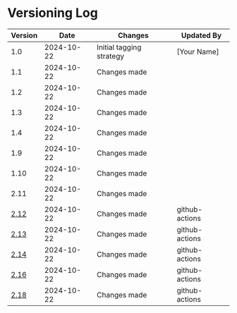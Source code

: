 # Versioning Log

| Version | Date       | Changes                  | Updated By   |
|---------|------------|--------------------------|--------------|
| 1.0     | 2024-10-22 | Initial tagging strategy  | [Your Name]  |
| 1.1 | 2024-10-22 | Changes made |  |
| 1.2 | 2024-10-22 | Changes made |  |
| 1.3 | 2024-10-22 | Changes made |  |
| 1.4 | 2024-10-22 | Changes made |  |
| 1.9 | 2024-10-22 | Changes made |  |
| 1.10 | 2024-10-22 | Changes made |  |
| 2.11 | 2024-10-22 | Changes made |  |
| [2.12](https://github.com/sid-rabhi/mini-projet-serverless/blob/4d98ee4e5fde94614ec6521a0e0abb0aa6353f0e/tag.md) | 2024-10-22 | Changes made | github-actions |
| [2.13](https://github.com/sid-rabhi/mini-projet-serverless/blob/1160a1b7c94ac3a4fba03e7e9498004217345259/tag.md) | 2024-10-22 | Changes made | github-actions |
| [2.14](https://github.com/sid-rabhi/mini-projet-serverless/blame/7ca4a60238cec8b108465a28fb516d95d6961e86/tag.md) | 2024-10-22 | Changes made | github-actions |
| [2.16](https://github.com/sid-rabhi/mini-projet-serverless/raw/main/tag_2.16.pdf) | 2024-10-22 | Changes made | github-actions |
| [2.18](https://github.com/sid-rabhi/mini-projet-serverless/raw/main/.tag/tag_2.18.pdf) | 2024-10-22 | Changes made | github-actions |
